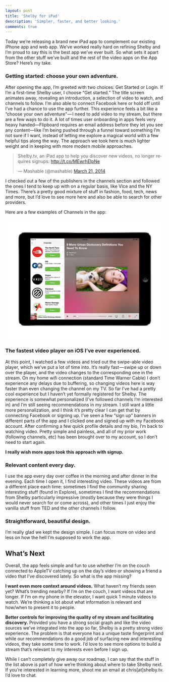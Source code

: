 ```yaml
---
layout: post
title: 'Shelby for iPad'
description: 'Simpler, faster, and better looking.'
comments: true
---
```

Today we’re releasing a brand new iPad app to complement our existing iPhone app and web app. We’ve worked really hard on refining Shelby and I’m proud to say this is the best app we’ve ever built. So what sets it apart from the other stuff we’ve built and the rest of the video apps on the App Store? Here’s my take.

### Getting started: choose your own adventure.
After opening the app, I’m greeted with two choices: Get Started or Login. If I’m a first-time Shelby user, I choose “Get started.” The title screen animates away, revealing an introduction, a selection of video to watch, and channels to follow. I’m also able to connect Facebook here or hold off until I’ve had a chance to use the app further.
This experience feels a bit like a “choose your own adventure” — I need to add video to my stream, but there are a few ways to do it. A lot of times user onboarding in apps feels very heavy handed—Flipboard requires an email address before they let you see any content—like I’m being pushed through a funnel toward something I’m not sure if I want, instead of letting me explore a magical world with a few helpful tips along the way. The approach we took here is much lighter weight and in keeping with more modern mobile approaches.

<blockquote class="twitter-tweet" lang="en"><p>Shelby.tv, an iPad app to help you discover new videos, no longer requires signups: <a href="http://t.co/MEwrhElpNe">http://t.co/MEwrhElpNe</a></p>&mdash; Mashable (@mashable) <a href="https://twitter.com/mashable/statuses/447098614725509120">March 21, 2014</a></blockquote>
<script async src="//platform.twitter.com/widgets.js" charset="utf-8"></script>

I checked out a few of the publishers in the channels section and followed the ones I tend to keep up with on a regular basis, like Vice and the NY Times. There’s a pretty good mixture of stuff in fashion, food, tech, news and more, but I’d love to see more here and also be able to search for other providers.

Here are a few examples of Channels in the app:

![Shelby Channels on iPad](../images/ipad-Shelby-channels.png)

### The fastest video player on iOS I’ve ever experienced.
At this point, I watched a few videos and tried out the swipe-able video player, which we’ve put a lot of time into. It’s really fast — swipe up or down over the player, and the video changes to the corresponding one in the stream. On my home wifi connection (standard Time Warner Cable) I don’t experience any delays due to buffering, so changing videos here is way faster than even changing the channel on my TV.
So far I’ve had a pretty cool experience but I haven’t yet formally registered for Shelby. The experience is somewhat personalized (I’ve followed channels I’m interested in) and I’m still seeing recommendations in my stream. I still want a little more personalization, and I think it’s pretty clear I can get that by connecting Facebook or signing up. I’ve seen a few “sign up” banners in different parts of the app and I clicked one and signed up with my Facebook account. After confirming a few quick profile details and my bio, I’m back to watching video. Pretty simple and painless, and all of my prior work (following channels, etc) has been brought over to my account, so I don’t need to start again.

**I really wish more apps took this approach with signup.**

### Relevant content every day.
I use the app every day over coffee in the morning and after dinner in the evening. Each time I open it, I find interesting video. These videos are from a different place each time: sometimes I find the community sharing interesting stuff (found in Explore), sometimes I find the recommendations from Shelby particularly impressive (mostly because they were things I would never search for or come across), and other times I just enjoy the vanilla stuff from TED and the other channels I follow.

### Straightforward, beautiful design.
I’m really glad we kept the design simple. I can focus more on video and less on how the hell I’m supposed to work the app.

## What’s Next
Overall, the app feels simple and fun to use whether I’m on the couch connected to AppleTV catching up on the day’s video or showing a friend a video that I’ve discovered lately. So what is the app missing?

**I want even more context around videos.** What haven’t my friends seen yet? What’s trending nearby? If I’m on the couch, I want videos that are longer. If I’m on my phone in the elevator, I want quick 1 minute videos to watch. We’re thinking a lot about what information is relevant and how/when to present it to people.

**Better controls for improving the quality of my stream and facilitating discovery.** Provided you have a strong social graph and like the video sources we’ve integrated into the app so far, Shelby is a pretty strong video experience. The problem is that everyone has a unique taste fingerprint and while our recommendations do a good job of surfacing new and interesting videos, they take some time to work. I’d love to see more options to build a stream that’s relevant to my interests even before I sign up.

While I can’t completely give away our roadmap, I can say that the stuff in the list above is part of how we’re thinking about where to take Shelby next. If you’re interested in learning more, shoot me an email at chris[at]shelby.tv. I’d love to chat.
